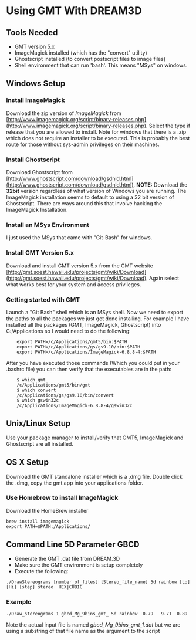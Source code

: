 # Using GMT With DREAM3D

## Tools Needed

+ GMT version 5.x
+ ImageMagick installed (which has the "convert" utility)
+ Ghostscript installed (to convert postscript files to image files)
+ Shell environment that can run 'bash'. This means "MSys" on windows.

## Windows Setup

### Install ImageMagick

Download the zip version of *ImageMagick* from [http://www.imagemagick.org/script/binary-releases.php](http://www.imagemagick.org/script/binary-releases.php). Select the type if release that you are allowed to install. Note for windows that there is a .zip which does not require an installer to be executed. This is probably the best route for those without sys-admin privileges on their machines.

### Install Ghostscript

Download Ghostscript from [http://www.ghostscript.com/download/gsdnld.html](http://www.ghostscript.com/download/gsdnld.html). **NOTE:** Download the **32bit** version regardless of what version of Windows you are running. The ImageMagick installation seems to default to using a 32 bit version of Ghostscript. There are ways around this that involve hacking the ImageMagick Installation.

### Install an MSys Environment

I just used the MSys that came with "Git-Bash" for windows.

### Install GMT Version 5.x

Download and install GMT version 5.x from the GMT website [http://gmt.soest.hawaii.edu/projects/gmt/wiki/Download](http://gmt.soest.hawaii.edu/projects/gmt/wiki/Download). Again select what works best for your system and access privileges.

### Getting started with GMT

Launch a "Git Bash" shell which is an MSys shell. Now we need to export the paths to all the packages we just got done installing. For example I have installed all the packages (GMT, ImageMagick, Ghostscript) into C:/Applications so I would need to do the following:

```console
    export PATH=/c/Applications/gmt5/bin:$PATH
    export PATH=/c/Applications/gs/gs9.10/bin:$PATH
    export PATH=/c/Applications/ImageMagick-6.8.8-4:$PATH
```

After you have executed those commands (Which you could put in your .bashrc file) you can then verify that the executables are in the path:

```console
    $ which gmt
    /c/Applications/gmt5/bin/gmt
    $ which convert
    /c/Applications/gs/gs9.10/bin/convert
    $ which gswin32c
    /c/Applications/ImageMagick-6.8.8-4/gswin32c
```

## Unix/Linux Setup

Use your package manager to install/verify that GMT5, ImageMagick and Ghostscript are all installed.

## OS X Setup

Download the GMT standalone installer which is a .dmg file. Double click the .dmg, copy the gmt.app into your applications folder.

### Use Homebrew to install ImageMagick

Download the HomeBrew installer

```console
brew install imagemagick
export PATH=$PATH:/Applications/
```

## Command Line 5D Parameter GBCD

+ Generate the GMT .dat file from DREAM.3D
+ Make sure the GMT environment is setup completely
+ Execute the following:

```console
./DrawStereograms [number_of_files] [Stereo_file_name] 5d rainbow [Lo] [Hi] [step] stereo  HEX|CUBIC
```

### Example

```console
./Draw_stereograms 1 gbcd_Mg_9bins_gmt_ 5d rainbow  0.79   9.71  0.89
```

Note the actual input file is named *gbcd_Mg_9bins_gmt_1.dat* but we are using a substring of that file name as the argument to the script
